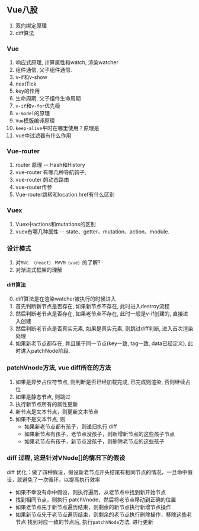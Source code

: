 ## Vue八股
1. 双向绑定原理
2. diff算法
### Vue
1. 响应式原理, 计算属性和watch, 渲染watcher
2. 组件通信, 父子组件通信.
3. v-if和v-show
4. nextTick
5. key的作用
6. 生命周期, 父子组件生命周期
7. `v-if`和`v-for`优先级
8. `v-model`的原理
9. `Vue`模版编译原理
10. `keep-alive`平时在哪里使用？原理是
11. vue中过滤器有什么作用


### Vue-router
1. router 原理 -- Hash和History
2. vue-router 有哪几种导航钩子, 
3. vue-router 的动态路由
4. vue-router传参
5. Vue-router跳转和location.href有什么区别

### Vuex
1. Vuex中actions和mutations的区别
2. vuex有哪几种属性 -- state、getter、mutation、action、module.

### 设计模式
1. 对`MVC （react）` `MVVM（vue）`的了解?
2. 对渐进式框架的理解




#### diff算法
0. diff算法是在渲染watcher被执行的时候进入
1. 首先判断新节点是否存在, 如果新节点不存在, 此时进入destroy流程
2. 然后判断老节点是否存在, 如果老节点不存在, 此时一般是v-if创建的, 直接进入创建
3. 然后判断老节点是否真实元素, 如果是真实元素, 则跳过diff判断, 进入首次渲染处理
4. 如果新老节点都存在, 并且属于同一节点(key一致, tag一致, data已经定义), 此时进入patchNode阶段.
### patchVnode方法, vue diff所在的方法
1. 如果是异步占位符节点, 则判断是否已经加载完成, 已完成则渲染, 否则继续占位
2. 如果是静态节点, 则跳过
3. 执行新节点所有的属性更新
4. 新节点是文本节点，则更新文本节点
5. 如果不是文本节点, 则
   * 如果新老节点都有孩子，则递归执行 diff
   * 如果新节点有孩子，老节点没孩子，则新增新节点的这些孩子节点
   * 如果老节点有孩子，新节点没孩子，则删除老节点的这些孩子

### diff 过程, 这是针对VNode[]的情况下的假设
diff 优化：做了四种假设，假设新老节点开头结尾有相同节点的情况，一旦命中假设，就避免了一次循环，以提高执行效率
* 如果不幸没有命中假设，则执行遍历，从老节点中找到新开始节点
* 找到相同节点，则执行 patchVnode，然后将老节点移动到正确的位置
* 如果老节点先于新节点遍历结束，则剩余的新节点执行新增节点操作
* 如果新节点先于老节点遍历结束，则剩余的老节点执行删除操作，移除这些老节点
找到对应一致的节点后, 执行`patchVNode`方法, 进行更新